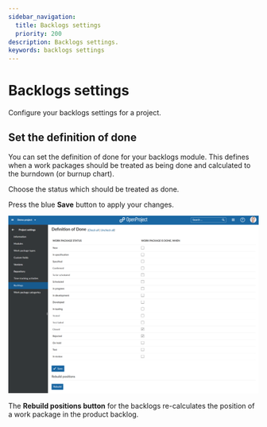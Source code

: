 ```yaml
---
sidebar_navigation:
  title: Backlogs settings
  priority: 200
description: Backlogs settings.
keywords: backlogs settings
---
```

# Backlogs settings

Configure your backlogs settings for a project.

## Set the definition of done

You can set the definition of done for your backlogs module. This defines when a work packages should be treated as being done and calculated to the burndown (or burnup chart).

Choose the status which should be treated as done.

Press the blue **Save** button to apply your changes.

![manage backlogs settings](image-20200211134305495.png)

The **Rebuild positions button** for the backlogs re-calculates the position of a work package in the product backlog.
